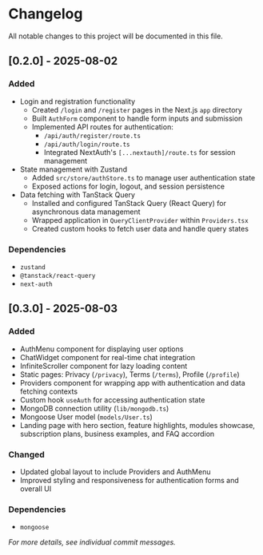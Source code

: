 # Changelog

All notable changes to this project will be documented in this file.

## [0.2.0] - 2025-08-02

### Added
- Login and registration functionality
  - Created `/login` and `/register` pages in the Next.js `app` directory
  - Built `AuthForm` component to handle form inputs and submission
  - Implemented API routes for authentication:
    - `/api/auth/register/route.ts`
    - `/api/auth/login/route.ts`
    - Integrated NextAuth's `[...nextauth]/route.ts` for session management
- State management with Zustand
  - Added `src/store/authStore.ts` to manage user authentication state
  - Exposed actions for login, logout, and session persistence
- Data fetching with TanStack Query
  - Installed and configured TanStack Query (React Query) for asynchronous data management
  - Wrapped application in `QueryClientProvider` within `Providers.tsx`
  - Created custom hooks to fetch user data and handle query states

### Dependencies
- `zustand`
- `@tanstack/react-query`
- `next-auth`

## [0.3.0] - 2025-08-03

### Added
- AuthMenu component for displaying user options
- ChatWidget component for real-time chat integration
- InfiniteScroller component for lazy loading content
- Static pages: Privacy (`/privacy`), Terms (`/terms`), Profile (`/profile`)
- Providers component for wrapping app with authentication and data fetching contexts
- Custom hook `useAuth` for accessing authentication state
- MongoDB connection utility (`lib/mongodb.ts`)
- Mongoose User model (`models/User.ts`)
- Landing page with hero section, feature highlights, modules showcase, subscription plans, business examples, and FAQ accordion

### Changed
- Updated global layout to include Providers and AuthMenu
- Improved styling and responsiveness for authentication forms and overall UI

### Dependencies
- `mongoose`

*For more details, see individual commit messages.*
